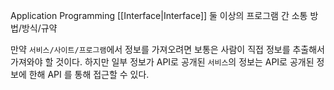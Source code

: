 Application Programming [[Interface|Interface]]
둘 이상의 프로그램 간 소통 방법/방식/규약

만약 `서비스/사이트/프로그램`에서 정보를 가져오려면 보통은 사람이 직접 정보를 추출해서 가져와야 할 것이다.
하지만 일부 정보가 API로 공개된 `서비스`의 정보는 API로 공개된 정보에 한해 API 를 통해 접근할 수 있다.
